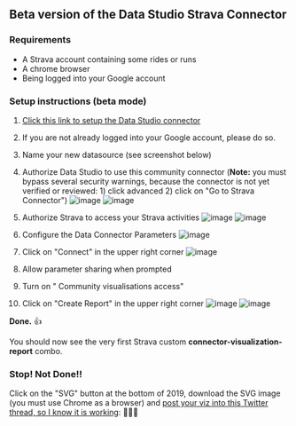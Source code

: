 ## Beta version of the Data Studio Strava Connector

### Requirements
* A Strava account containing some rides or runs
* A chrome browser 
* Being logged into your Google account

### Setup instructions (beta mode)

1. [Click this link to setup the Data Studio connector](https://datastudio.google.com/datasources/create?connectorId=AKfycbwXysvdCJ_U_kDeGIrbOn5pEsLuZ2KstbaKG2USOkjRMb798koO6UNuybj8Few8RzyFqw)

2. If you are not already logged into your Google account, please do so.

3. Name your new datasource (see screenshot below)

4. Authorize Data Studio to use this community connector 
(**Note:** you must bypass several security warnings, because the connector is not yet verified or reviewed: 1) click advanced 2) click on "Go to Strava Connector")
![image](https://user-images.githubusercontent.com/5740594/69746561-849a2700-1112-11ea-9e75-e6130f91c214.png)
![image](https://user-images.githubusercontent.com/5740594/69746773-025e3280-1113-11ea-9d5a-c2466f4cb54a.png)



5. Authorize Strava to access your Strava activities
![image](https://user-images.githubusercontent.com/5740594/69746477-5b799680-1112-11ea-87e0-f2a6ae4c1573.png)
![image](https://user-images.githubusercontent.com/5740594/69746463-54eb1f00-1112-11ea-856f-19ee7aea8130.png)



6. Configure the Data Connector Parameters
![image](https://user-images.githubusercontent.com/5740594/69684160-7baf4400-1085-11ea-80c8-ff501b003b75.png)

7. Click on "Connect" in the upper right corner
![image](https://user-images.githubusercontent.com/5740594/69747091-b069dc80-1113-11ea-9e13-3b4492c3a147.png)


8. Allow parameter sharing when prompted

9. Turn on " Community visualisations access"

10. Click on "Create Report" in the upper right corner
![image](https://user-images.githubusercontent.com/5740594/69684344-61299a80-1086-11ea-98b4-4415a8cb84e6.png)
![image](https://user-images.githubusercontent.com/5740594/69684186-91bd0480-1085-11ea-81ad-5d72d17ec960.png)




**Done.** 👍

You should now see the very first Strava custom **connector-visualization-report** combo.




### Stop! Not Done!!

Click on the "SVG" button at the bottom of 2019, download the SVG image (you must use Chrome as a browser) and 
[post your viz into this Twitter thread, so I know it is working](https://twitter.com/ralph_spandl/status/1199747414757924864): 🚀🚀🚀


